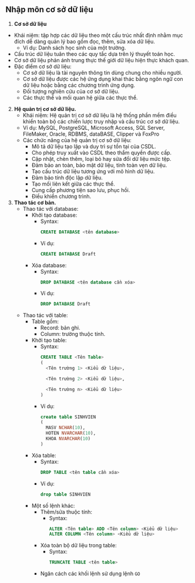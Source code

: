 ## Nhập môn cơ sở dữ liệu
1. **Cơ sở dữ liệu**
  - Khái niệm: tập hợp các dữ liệu theo một cấu trúc nhất định nhằm mục đích dễ dàng quản lý bao gồm đọc, thêm, sửa xóa dữ liệu.
       - Ví dụ: Danh sách học sinh của một trường.
  - Cấu trúc dữ liệu  tuân theo các quy tắc dựa trên lý thuyết toán học.
  - Cơ sở dữ liệu phản ánh trung thực thế giới dữ liệu hiện thực khách quan.
  - Đặc điểm cơ sở dữ liệu:
    - Cơ sở dữ liệu là tài nguyên thông tin dùng chung cho nhiều người.
    - Cơ sở dữ liệu được các hệ ứng dụng khai thác bằng ngôn ngữ con dữ liệu hoặc bằng các chương trình ứng dụng.
    - Đối tượng nghiên cứu của cơ sở dữ liệu.
    - Các thực thể và mối quan hệ giữa các thực thể.
2. **Hệ quản trị cơ sở dữ liệu.**
   - Khái niệm: Hệ quản trị cơ sở dữ liệu là hệ thống phần mềm điều khiển toàn bộ các chiến lược truy nhập và cấu trúc cơ sở dữ liệu.
   - Ví dụ: MySQL, PostgreSQL, Microsoft Access, SQL Server, FileMaker, Oracle, RDBMS, dataBASE, Clipper và FoxPro
   - Các chức năng của hệ quản trị cơ sở dữ liệu:
      - Mô tả dữ liệu tạo lập và duy trì sự tồn tại của CSDL.
      - Cho phép truy xuất vào CSDL theo thẩm quyền được cấp.
      - Cập nhật, chèn thêm, loại bỏ hay sửa đổi dữ liệu mức tệp.
      - Đảm bảo an toàn, bảo mật dữ liệu, tính toàn vẹn dữ liệu.
      - Tạo cấu trúc dữ liệu tương ứng với mô hình dữ liệu.
      - Đảm bảo tính độc lập dữ liệu.
      - Tạo mối liên kết giữa các thực thể.
      - Cung cấp phương tiện sao lưu, phục hồi.
      - Điều khiển chương trình.
3. **Thao tác cơ bản.**
   - Thao tác với database:
       - Khởi tạo database:
         - Syntax: 
           ```Sql
           CREATE DATABASE <tên database>
           ```
         - Ví dụ:
           ``` Sql
           CREATE DATABASE Draft
           ```
       - Xóa database:
         - Syntax: 
           ``` Sql
           DROP DATABASE <tên database cần xóa>
           ```
         - Ví dụ:
           ``` Sql
           DROP DATABASE Draft
           ```
   - Thao tác với table:
     - Table gồm:
       - Record: bản ghi.
       - Column: trường thuộc tính.
     - Khởi tạo table:
       - Syntax:
         ``` Sql
         CREATE TABLE <Tên Table>
         (
           <Tên trường 1> <Kiểu dữ liệu>,

           <Tên trường 2> <Kiểu dữ liệu>,

           <Tên trường n> <Kiểu dữ liệu>
         )
         ```
       - Ví dụ:
         ``` Sql
         create table SINHVIEN
         (
           MASV NCHAR(10),
           HOTEN NVARCHAR(10),
           KHOA NVARCHAR(10)
         )
         ```
     - Xóa table:
       - Syntax:
         ```Sql
         DROP TABLE <tên table cần xóa>
         ```
       - Ví dụ:
         ```Sql
         drop table SINHVIEN
         ```
     - Một số lệnh khác:
       - Thêm/sửa thuộc tính:
         - Syntax:
           ```Sql
           ALTER <Tên table> ADD <Tên column> <Kiểu dữ liệu>
           ALTER COLUMN <Tên column> <Kiểu dữ liệu>
           ```
       - Xóa toàn bộ dữ liệu trong table:
         - Syntax:
           ```Sql
           TRUNCATE TABLE <tên table>
           ```
       - Ngăn cách các khối lệnh sử dụng lệnh `GO` 

